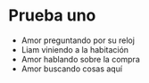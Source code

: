 # Prueba uno

- Amor preguntando por su reloj
- Liam viniendo a la habitación
- Amor hablando sobre la compra
- Amor buscando cosas aquí